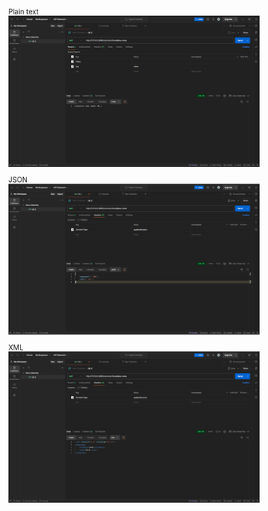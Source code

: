 Plain text
![img_3.png](img/img_3.png)

JSON
![img_4.png](img/img_4.png)

XML
![img_5.png](img/img_5.png)